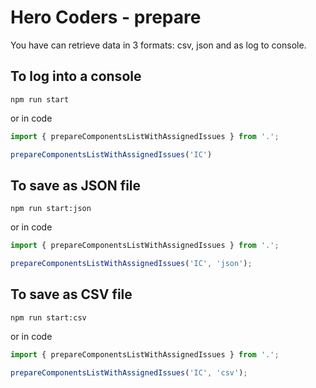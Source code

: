 # Hero Coders - prepare

You have can retrieve data in 3 formats: csv, json and as log to console.

## To log into a console

`npm run start` 

or in code

```javascript
import { prepareComponentsListWithAssignedIssues } from '.';

prepareComponentsListWithAssignedIssues('IC')
```

## To save as JSON file

`npm run start:json` 

or in code 

```javascript
import { prepareComponentsListWithAssignedIssues } from '.';

prepareComponentsListWithAssignedIssues('IC', 'json');
```

## To save as CSV file

`npm run start:csv` 

or in code 

```javascript
import { prepareComponentsListWithAssignedIssues } from '.';

prepareComponentsListWithAssignedIssues('IC', 'csv');
```

